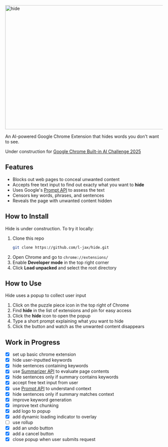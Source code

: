 <img width="1584" height="396" alt="hide" src="https://github.com/user-attachments/assets/4d902c17-7d0e-46a5-afdb-960e6712d1d2" />

An AI-powered Google Chrome Extension that hides words you don't want to see.

Under construction for [Google Chrome Built-in AI Challenge 2025](https://googlechromeai2025.devpost.com/)

## Features

- Blocks out web pages to conceal unwanted content
- Accepts free text input to find out exacty what you want to **hide**
- Uses Google's [Prompt API](https://developer.chrome.com/docs/ai/prompt-api) to assess the text
- Censors key words, phrases, and sentences
- Reveals the page with unwanted content hidden

## How to Install

Hide is under construction. To try it locally:

1.  Clone this repo
    ```bash
    git clone https://github.com/l-jax/hide.git
    ```
2.  Open Chrome and go to `chrome://extensions/`
3.  Enable **Developer mode** in the top right corner
4.  Click **Load unpacked** and select the root directory

## How to Use

Hide uses a popup to collect user input

1. Click on the puzzle piece icon in the top right of Chrome
2. Find **hide** in the list of extensions and pin for easy access
3. Click the **hide** icon to open the popup
4. Type a short prompt explaining what you want to hide
5. Click the button and watch as the unwanted content disappears

## Work in Progress

- [x] set up basic chrome extension
- [x] hide user-inputted keywords
- [x] hide sentences containing keywords
- [x] use [Summarizer API](https://developer.chrome.com/docs/ai/summarizer-api) to evaluate page contents
- [x] hide sentences only if summary contains keywords
- [x] accept free text input from user
- [x] use [Prompt API](https://developer.chrome.com/docs/ai/prompt-api) to understand context
- [x] hide sentences only if summary matches context
- [x] improve keyword generation
- [x] improve text chunking
- [x] add logo to popup
- [x] add dynamic loading indicator to overlay
- [ ] use rollup
- [x] add an undo button
- [x] add a cancel button
- [x] close popup when user submits request
